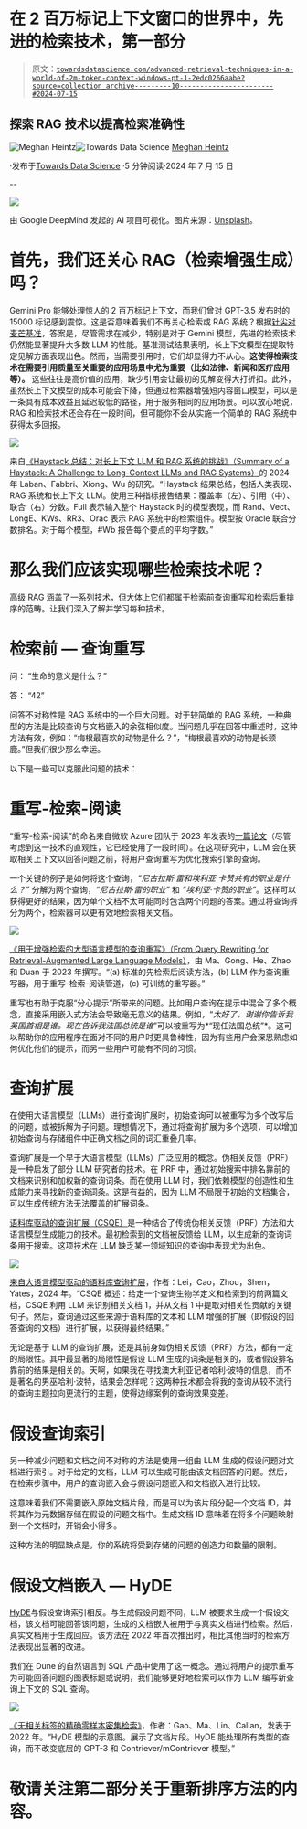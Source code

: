 # 在 2 百万标记上下文窗口的世界中，先进的检索技术，第一部分

> 原文：[`towardsdatascience.com/advanced-retrieval-techniques-in-a-world-of-2m-token-context-windows-pt-1-2edc0266aabe?source=collection_archive---------10-----------------------#2024-07-15`](https://towardsdatascience.com/advanced-retrieval-techniques-in-a-world-of-2m-token-context-windows-pt-1-2edc0266aabe?source=collection_archive---------10-----------------------#2024-07-15)

## 探索 RAG 技术以提高检索准确性

[](https://medium.com/@meghanheintz?source=post_page---byline--2edc0266aabe--------------------------------)![Meghan Heintz](https://medium.com/@meghanheintz?source=post_page---byline--2edc0266aabe--------------------------------)[](https://towardsdatascience.com/?source=post_page---byline--2edc0266aabe--------------------------------)![Towards Data Science](https://towardsdatascience.com/?source=post_page---byline--2edc0266aabe--------------------------------) [Meghan Heintz](https://medium.com/@meghanheintz?source=post_page---byline--2edc0266aabe--------------------------------)

·发布于[Towards Data Science](https://towardsdatascience.com/?source=post_page---byline--2edc0266aabe--------------------------------) ·5 分钟阅读·2024 年 7 月 15 日

--

![](img/06308257f080607db3569ca0a65e320f.png)

由 Google DeepMind 发起的 AI 项目可视化。图片来源：[Unsplash](https://unsplash.com/photos/a-bunch-of-different-colored-sprinkles-on-a-pink-background-QhDs9x7o9Jc)。

# 首先，我们还关心 RAG（检索增强生成）吗？

Gemini Pro 能够处理惊人的 2 百万标记上下文，而我们曾对 GPT-3.5 发布时的 15000 标记感到震惊。这是否意味着我们不再关心检索或 RAG 系统？根据[针尖对麦芒基准](https://huggingface.co/papers/2407.01370)，答案是，尽管需求在减少，特别是对于 Gemini 模型，先进的检索技术仍然能显著提升大多数 LLM 的性能。基准测试结果表明，长上下文模型在提取特定见解方面表现出色。然而，当需要引用时，它们却显得力不从心。**这使得检索技术在需要引用质量至关重要的应用场景中尤为重要（比如法律、新闻和医疗应用等）。** 这些往往是高价值的应用，缺少引用会让最初的见解变得大打折扣。此外，虽然长上下文模型的成本可能会下降，但通过检索器增强短内容窗口模型，可以是一条具有成本效益且延迟较低的路径，用于服务相同的应用场景。可以放心地说，RAG 和检索技术还会存在一段时间，但可能你不会从实施一个简单的 RAG 系统中获得太多回报。

![](img/6ae67db7cd66874b13651235affe7c51.png)

来自[《Haystack 总结：对长上下文 LLM 和 RAG 系统的挑战》（Summary of a Haystack: A Challenge to Long-Context LLMs and RAG Systems）](https://huggingface.co/papers/2407.01370)的 2024 年 Laban、Fabbri、Xiong、Wu 的研究。“Haystack 结果总结，包括人类表现、RAG 系统和长上下文 LLM。使用三种指标报告结果：覆盖率（左）、引用（中）、联合（右）分数。Full 表示输入整个 Haystack 时的模型表现，而 Rand、Vect、LongE、KWs、RR3、Orac 表示 RAG 系统中的检索组件。模型按 Oracle 联合分数排名。对于每个模型，#Wb 报告每个要点的平均字数。”

# 那么我们应该实现哪些检索技术呢？

高级 RAG 涵盖了一系列技术，但大体上它们都属于检索前查询重写和检索后重排序的范畴。让我们深入了解并学习每种技术。

# 检索前 — 查询重写

问： “生命的意义是什么？”

答： “42”

问答不对称性是 RAG 系统中的一个巨大问题。对于较简单的 RAG 系统，一种典型的方法是比较查询与文档嵌入的余弦相似度。当问题几乎在回答中重述时，这种方法有效，例如：“梅根最喜欢的动物是什么？”，“梅根最喜欢的动物是长颈鹿。”但我们很少那么幸运。

以下是一些可以克服此问题的技术：

# 重写-检索-阅读

“重写-检索-阅读”的命名来自微软 Azure 团队于 2023 年发表的[一篇论文](https://arxiv.org/pdf/2305.14283)（尽管考虑到这一技术的直观性，它已经使用了一段时间）。在这项研究中，LLM 会在获取相关上下文以回答问题之前，将用户查询重写为优化搜索引擎的查询。

一个关键的例子是如何将这个查询，*“尼古拉斯·雷和埃利亚·卡赞共有的职业是什么？”* 分解为两个查询，*“尼古拉斯·雷的职业”* 和 *“埃利亚·卡赞的职业”*。这样可以获得更好的结果，因为单个文档不太可能同时包含两个问题的答案。通过将查询拆分为两个，检索器可以更有效地检索相关文档。

![](img/f37621b4a81d6edc33b6da094587402c.png)

[《用于增强检索的大型语言模型的查询重写》（From Query Rewriting for Retrieval-Augmented Large Language Models）](https://arxiv.org/pdf/2305.14283)，由 Ma、Gong、He、Zhao 和 Duan 于 2023 年撰写。“(a) 标准的先检索后阅读方法，(b) LLM 作为查询重写器，用于重写-检索-阅读管道，(c) 可训练的重写器。”

重写也有助于克服“分心提示”所带来的问题。比如用户查询在提示中混合了多个概念，直接采用嵌入式方法会导致毫无意义的结果。例如，“*太好了，谢谢你告诉我英国首相是谁。现在告诉我法国总统是谁*”可以被重写为*“现任法国总统”*。这可以帮助你的应用程序在面对不同的用户时更具鲁棒性，因为有些用户会深思熟虑如何优化他们的提示，而另一些用户可能有不同的习惯。

# 查询扩展

在使用大语言模型（LLMs）进行查询扩展时，初始查询可以被重写为多个改写后的问题，或被拆解为子问题。理想情况下，通过将查询扩展为多个选项，可以增加初始查询与存储组件中正确文档之间的词汇重叠几率。

查询扩展是一个早于大语言模型（LLMs）广泛应用的概念。伪相关反馈（PRF）是一种启发了部分 LLM 研究者的技术。在 PRF 中，通过初始搜索中排名靠前的文档来识别和加权新的查询词条。而在使用 LLM 时，我们依赖模型的创造性和生成能力来寻找新的查询词条。这是有益的，因为 LLM 不局限于初始的文档集合，可以生成传统方法无法覆盖的扩展词条。

[语料库驱动的查询扩展（CSQE）](https://arxiv.org/abs/2402.18031)是一种结合了传统伪相关反馈（PRF）方法和大语言模型生成能力的技术。最初检索到的文档被反馈给 LLM，以生成新的查询词条用于搜索。这项技术在 LLM 缺乏某一领域知识的查询中表现尤为出色。

![](img/f059b785162916053ff89d6ad95c4a65.png)

[来自大语言模型驱动的语料库查询扩展](https://arxiv.org/abs/2402.18031)，作者：Lei，Cao，Zhou，Shen，Yates，2024 年。“CSQE 概述：给定一个查询生物学定义和检索到的前两篇文档，CSQE 利用 LLM 来识别相关文档 1，并从文档 1 中提取对相关性贡献的关键句子。然后，查询通过这些来源于语料库的文本和 LLM 增强的扩展（即假设的回答查询的文档）进行扩展，以获得最终结果。”

无论是基于 LLM 的查询扩展，还是其前身如伪相关反馈（PRF）方法，都有一定的局限性。其中最显著的局限性是假设 LLM 生成的词条是相关的，或者假设排名靠前的结果是相关的。天啊，如果我在寻找澳大利亚记者哈利·波特的信息，而不是著名的男巫哈利·波特，结果会怎样呢？这两种技术都会将我的查询从较不流行的查询主题拉向更流行的主题，使得边缘案例的查询效果变差。

# 假设查询索引

另一种减少问题和文档之间不对称的方法是使用一组由 LLM 生成的假设问题对文档进行索引。对于给定的文档，LLM 可以生成可能由该文档回答的问题。然后，在检索步骤中，用户的查询嵌入会与假设问题嵌入和文档嵌入进行比较。

这意味着我们不需要嵌入原始文档片段，而是可以为该片段分配一个文档 ID，并将其作为元数据存储在假设的问题文档中。生成文档 ID 意味着在将多个问题映射到一个文档时，开销会小得多。

这种方法的明显缺点是，你的系统将受到存储的问题的创造力和数量的限制。

# 假设文档嵌入 — HyDE

[HyDE](https://arxiv.org/abs/2212.10496)与假设查询索引相反。与生成假设问题不同，LLM 被要求生成一个假设文档，该文档可能回答该问题，生成的文档嵌入被用于与真实文档进行检索。然后，真实文档用于生成回应。该方法在 2022 年首次推出时，相比其他当时的检索方法表现出显著的改进。

我们在 Dune 的自然语言到 SQL 产品中使用了这一概念。通过将用户的提示重写为可能回答问题的图表标题或说明，我们能够更好地检索可以作为 LLM 编写新查询上下文的 SQL 查询。

![](img/84cc7146e1c968806f8ef8f6a712c95f.png)

[《无相关标签的精确零样本密集检索》](https://arxiv.org/abs/2212.10496)，作者：Gao、Ma、Lin、Callan，发表于 2022 年。“HyDE 模型的示意图。展示了文档片段。HyDE 能处理所有类型的查询，而不改变底层的 GPT-3 和 Contriever/mContriever 模型。”

# 敬请关注第二部分关于重新排序方法的内容。
